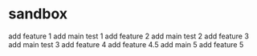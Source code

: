 # sandbox

add feature 1
add main test 1
add feature 2
add main test 2
add feature 3
add main test 3
add feature 4
add feature 4.5
add main 5
add feature 5
